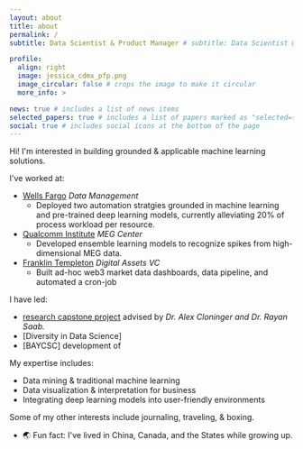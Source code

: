 ```yaml
---
layout: about
title: about
permalink: /
subtitle: Data Scientist & Product Manager # subtitle: Data Scientist @<a href='hdsi.ucsd.edu'>UC San Diego</a>, Wells Fargo, Qualcomm Institute and more. <br> Result oriented & proactive leader.

profile:
  align: right
  image: jessica_cdmx_pfp.png
  image_circular: false # crops the image to make it circular
  more_info: >

news: true # includes a list of news items
selected_papers: true # includes a list of papers marked as "selected={true}"
social: true # includes social icons at the bottom of the page
---
```

Hi! I'm interested in building grounded & applicable machine learning solutions.

I've worked at:
- [Wells Fargo](https://www.wellsfargo.com/) *Data Management*
  - Deployed two automation stratgies grounded in machine learning and pre-trained deep learning models, currently alleviating 20% of process workload per resource.
- [Qualcomm Institute](https://qi.ucsd.edu/) *MEG Center*
  - Developed ensemble learning models to recognize spikes from high-dimensional MEG data. 
- [Franklin Templeton](https://www.franklintempleton.com/) *Digital Assets VC*
  - Built ad-hoc web3 market data dashboards, data pipeline, and automated a cron-job

I have led:
- [research capstone project](https://dsc180-b11-2.github.io/layout-grounded-optimization/) advised by *Dr. Alex Cloninger and Dr. Rayan Saab.*
- [Diversity in Data Science]
- [BAYCSC] development of

My expertise includes:
  - Data mining & traditional machine learning
  - Data visualization & interpretation for business
  - Integrating deep learning models into user-friendly environments

Some of my other interests include journaling, traveling, & boxing.
- 🌏 Fun fact: I've lived in China, Canada, and the States while growing up.



<!-- Write your biography here. Tell the world about yourself. Link to your favorite [subreddit](http://reddit.com). You can put a picture in, too. The code is already in, just name your picture `prof_pic.jpg` and put it in the `img/` folder.

Put your address / P.O. box / other info right below your picture. You can also disable any of these elements by editing `profile` property of the YAML header of your `_pages/about.md`. Edit `_bibliography/papers.bib` and Jekyll will render your [publications page](/al-folio/publications/) automatically.

Link to your social media connections, too. This theme is set up to use [Font Awesome icons](https://fontawesome.com/) and [Academicons](https://jpswalsh.github.io/academicons/), like the ones below. Add your Facebook, Twitter, LinkedIn, Google Scholar, or just disable all of them. -->
